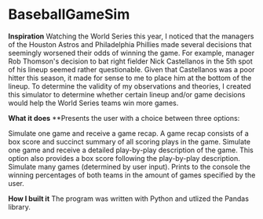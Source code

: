 # BaseballGameSim
**Inspiration**
Watching the World Series this year, I noticed that the managers of the Houston Astros and Philadelphia Phillies made several decisions that seemingly worsened their odds of winning the game. For example, manager Rob Thomson's decision to bat right fielder Nick Castellanos in the 5th spot of his lineup seemed rather questionable. Given that Castellanos was a poor hitter this season, it made for sense to me to place him at the bottom of the lineup. To determine the validity of my observations and theories, I created this simulator to determine whether certain lineup and/or game decisions would help the World Series teams win more games.

**What it does**
**Presents the user with a choice between three options:

Simulate one game and receive a game recap. A game recap consists of a box score and succinct summary of all scoring plays in the game.
Simulate one game and receive a detailed play-by-play description of the game. This option also provides a box score following the play-by-play description.
Simulate many games (determined by user input). Prints to the console the winning percentages of both teams in the amount of games specified by the user.

**How I built it**
The program was written with Python and utlized the Pandas library.
